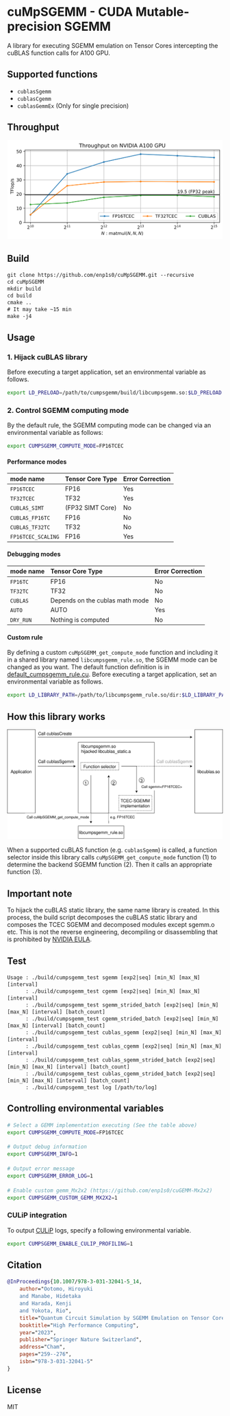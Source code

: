 # cuMpSGEMM - CUDA Mutable-precision SGEMM

A library for executing SGEMM emulation on Tensor Cores intercepting the cuBLAS function calls for A100 GPU.

## Supported functions
- `cublasSgemm`
- `cublasCgemm`
- `cublasGemmEx` (Only for single precision)

## Throughput
<img alt='cumpsgemm throughput' src='./docs/sgemm-throughput.svg'>

## Build

```
git clone https://github.com/enp1s0/cuMpSGEMM.git --recursive
cd cuMpSGEMM
mkdir build
cd build
cmake ..
# It may take ~15 min
make -j4
```

## Usage

### 1. Hijack cuBLAS library
Before executing a target application, set an environmental variable as follows.
```bash
export LD_PRELOAD=/path/to/cumpsgemm/build/libcumpsgemm.so:$LD_PRELOAD
```

### 2. Control SGEMM computing mode
By the default rule, the SGEMM computing mode can be changed via an environmental variable as follows:

```bash
export CUMPSGEMM_COMPUTE_MODE=FP16TCEC
```

#### Performance modes
| mode name            | Tensor Core Type               | Error Correction |
|:---------------------|:-------------------------------|:-----------------|
|`FP16TCEC`            | FP16                           | Yes              |
|`TF32TCEC`            | TF32                           | Yes              |
|`CUBLAS_SIMT`         | (FP32 SIMT Core)               | No               |
|`CUBLAS_FP16TC`       | FP16                           | No               |
|`CUBLAS_TF32TC`       | TF32                           | No               |
|`FP16TCEC_SCALING`    | FP16                           | Yes              |

#### Debugging modes
| mode name            | Tensor Core Type               | Error Correction |
|:---------------------|:-------------------------------|:-----------------|
|`FP16TC`              | FP16                           | No               |
|`TF32TC`              | TF32                           | No               |
|`CUBLAS`              | Depends on the cublas math mode| No               |
|`AUTO`                | AUTO                           | Yes              |
|`DRY_RUN`             | Nothing is computed            | No               |

#### Custom rule
By defining a custom `cuMpSGEMM_get_compute_mode` function and including it in a shared library named `libcumpsgemm_rule.so`, the SGEMM mode can be changed as you want.
The default function definition is in [default_cumpsgemm_rule.cu](src/default_cumpsgemm_rule.cu).
Before executing a target application, set an environmental variable as follows.
```bash
export LD_LIBRARY_PATH=/path/to/libcumpsgemm_rule.so/dir:$LD_LIBRARY_PATH
```

## How this library works

![cuMpSGEMM flow](./docs/cumpsgemm.svg)

When a supported cuBLAS function (e.g. `cublasSgemm`) is called, a function selector inside this library calls `cuMpSGEMM_get_compute_mode` function (1) to determine the backend SGEMM function (2).
Then it calls an appropriate function (3).

## Important note
To hijack the cuBLAS static library, the same name library is created.
In this process, the build script decomposes the cuBLAS static library and composes the TCEC SGEMM and decomposed modules except sgemm.o etc.
This is not the reverse engineering, decompiling or disassembling that is prohibited by [NVIDIA EULA](https://docs.nvidia.com/cuda/eula/index.html).

## Test
```
Usage : ./build/cumpsgemm_test sgemm [exp2|seq] [min_N] [max_N] [interval]
      : ./build/cumpsgemm_test cgemm [exp2|seq] [min_N] [max_N] [interval]
      : ./build/cumpsgemm_test sgemm_strided_batch [exp2|seq] [min_N] [max_N] [interval] [batch_count]
      : ./build/cumpsgemm_test cgemm_strided_batch [exp2|seq] [min_N] [max_N] [interval] [batch_count]
      : ./build/cumpsgemm_test cublas_sgemm [exp2|seq] [min_N] [max_N] [interval]
      : ./build/cumpsgemm_test cublas_cgemm [exp2|seq] [min_N] [max_N] [interval]
      : ./build/cumpsgemm_test cublas_sgemm_strided_batch [exp2|seq] [min_N] [max_N] [interval] [batch_count]
      : ./build/cumpsgemm_test cublas_cgemm_strided_batch [exp2|seq] [min_N] [max_N] [interval] [batch_count]
      : ./build/cumpsgemm_test log [/path/to/log]
```

## Controlling environmental variables
```bash
# Select a GEMM implementation executing (See the table above)
export CUMPSGEMM_COMPUTE_MODE=FP16TCEC

# Output debug information
export CUMPSGEMM_INFO=1

# Output error message
export CUMPSGEMM_ERROR_LOG=1

# Enable custom gemm_Mx2x2 (https://github.com/enp1s0/cuGEMM-Mx2x2)
export CUMPSGEMM_CUSTOM_GEMM_MX2X2=1
```

### CULiP integration
To output [CULiP](https://github.com/enp1s0/CULiP) logs, specify a following environmental variable.
```bash
export CUMPSGEMM_ENABLE_CULIP_PROFILING=1
```

## Citation
```bibtex
@InProceedings{10.1007/978-3-031-32041-5_14,
	author="Ootomo, Hiroyuki
	and Manabe, Hidetaka
	and Harada, Kenji
	and Yokota, Rio",
	title="Quantum Circuit Simulation by SGEMM Emulation on Tensor Cores and Automatic Precision Selection",
	booktitle="High Performance Computing",
	year="2023",
	publisher="Springer Nature Switzerland",
	address="Cham",
	pages="259--276",
	isbn="978-3-031-32041-5"
}
```

## License
MIT
